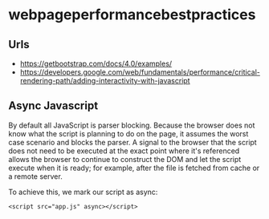 # webpageperformancebestpractices

## Urls
- https://getbootstrap.com/docs/4.0/examples/
- https://developers.google.com/web/fundamentals/performance/critical-rendering-path/adding-interactivity-with-javascript

## Async Javascript

By default all JavaScript is parser blocking. Because the browser does not know what the script is planning to do on the page, it assumes the worst case scenario and blocks the parser. A signal to the browser that the script does not need to be executed at the exact point where it's referenced allows the browser to continue to construct the DOM and let the script execute when it is ready; for example, after the file is fetched from cache or a remote server.

To achieve this, we mark our script as async:

    <script src="app.js" async></script>
